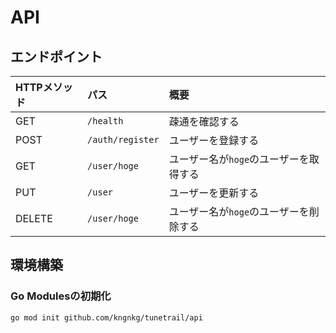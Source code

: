 # API

## エンドポイント

| HTTPメソッド | パス             | 概要                                   |
| :----------- | :--------------- | :------------------------------------- |
| GET          | `/health`        | 疎通を確認する                         |
| POST         | `/auth/register` | ユーザーを登録する                     |
| GET          | `/user/hoge`     | ユーザー名が`hoge`のユーザーを取得する |
| PUT          | `/user`   | ユーザーを更新する                     |
| DELETE       | `/user/hoge`     | ユーザー名が`hoge`のユーザーを削除する |

## 環境構築
### Go Modulesの初期化

```
go mod init github.com/kngnkg/tunetrail/api
```
